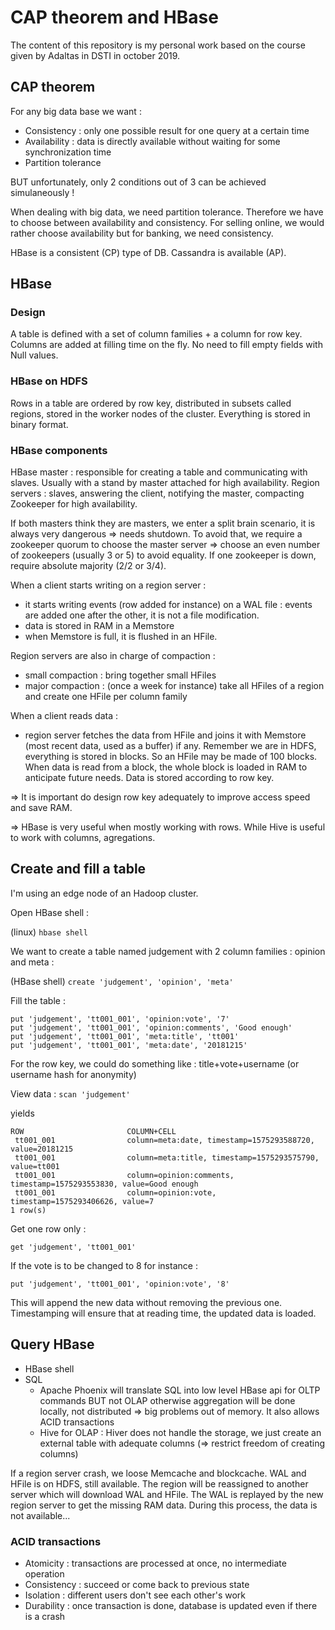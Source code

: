 # CAP theorem and HBase

The content of this repository is my personal work based on the course given by Adaltas in DSTI in october 2019.

## CAP theorem
For any big data base we want :
- Consistency : only one possible result for one query at a certain time
- Availability : data is directly available without waiting for some synchronization time
- Partition tolerance

BUT unfortunately, only 2 conditions out of 3 can be achieved simulaneously !

When dealing with big data, we need partition tolerance. Therefore we have to choose between availability and consistency.
For selling online, we would rather choose availability but for banking, we need consistency.

HBase is a consistent (CP) type of DB. Cassandra is available (AP).

## HBase
### Design
A table is defined with a set of column families + a column for row key.
Columns are added at filling time on the fly.
No need to fill empty fields with Null values.

### HBase on HDFS
Rows in a table are ordered by row key, distributed in subsets called regions, stored in the worker nodes of the cluster.
Everything is stored in binary format.

### HBase components
HBase master : responsible for creating a table and communicating with slaves. Usually with a stand by master attached for high availability.
Region servers : slaves, answering the client, notifying the master, compacting
Zookeeper for high availability.

If both masters think they are masters, we enter a split brain scenario, it is always very dangerous => needs shutdown.
To avoid that, we require a zookeeper quorum to choose the master server => choose an even number of zookeepers (usually 3 or 5) to avoid equality. If one zookeeper is down, require absolute majority (2/2 or 3/4).

When a client starts writing on a region server :
- it starts writing events (row added for instance) on a WAL file : events are added one after the other, it is not a file modification.
- data is stored in RAM in a Memstore
- when Memstore is full, it is flushed in an HFile.

Region servers are also in charge of compaction : 
- small compaction : bring together small HFiles 
- major compaction : (once a week for instance) take all HFiles of a region and create one HFile per column family

When a client reads data :
- region server fetches the data from HFile and joins it with Memstore (most recent data, used as a buffer) if any.
Remember we are in HDFS, everything is stored in blocks. So an HFile may be made of 100 blocks.
When data is read from a block, the whole block is loaded in RAM to anticipate future needs.
Data is stored according to row key.

=> It is important do design row key adequately to improve access speed and save RAM. 

=> HBase is very useful when mostly working with rows. While Hive is useful to work with columns, agregations.

## Create and fill a table

I'm using an edge node of an Hadoop cluster.

Open HBase shell :

(linux) `hbase shell`

We want to create a table named judgement with 2 column families : opinion and meta :

(HBase shell) `create 'judgement', 'opinion', 'meta'`

Fill the table :

```
put 'judgement', 'tt001_001', 'opinion:vote', '7'
put 'judgement', 'tt001_001', 'opinion:comments', 'Good enough'
put 'judgement', 'tt001_001', 'meta:title', 'tt001'
put 'judgement', 'tt001_001', 'meta:date', '20181215'
```

For the row key, we could do something like : title+vote+username (or username hash for anonymity)

View data : `scan 'judgement'`

yields 
```
ROW                       COLUMN+CELL
 tt001_001                column=meta:date, timestamp=1575293588720, value=20181215
 tt001_001                column=meta:title, timestamp=1575293575790, value=tt001
 tt001_001                column=opinion:comments, timestamp=1575293553830, value=Good enough
 tt001_001                column=opinion:vote, timestamp=1575293406626, value=7
1 row(s)
```

Get one row only :

`get 'judgement', 'tt001_001'`

If the vote is to be changed to 8 for instance :

`put 'judgement', 'tt001_001', 'opinion:vote', '8'`

This will append the new data without removing the previous one. Timestamping will ensure that at reading time, the updated data is loaded.

## Query HBase

* HBase shell
* SQL
  * Apache Phoenix will translate SQL into low level HBase api for OLTP commands BUT not OLAP otherwise aggregation will be done locally, not distributed => big problems out of memory. It also allows ACID transactions 
  * Hive for OLAP : Hiver does not handle the storage, we just create an external table with adequate columns (=> restrict freedom of creating columns)

If a region server crash, we loose Memcache and blockcache. WAL and HFile is on HDFS, still available.
The region will be reassigned to another server which will download WAL and HFile.
The WAL is replayed by the new region server to get the missing RAM data.
During this process, the data is not available...

### ACID transactions 
- Atomicity : transactions are processed at once, no intermediate operation
- Consistency : succeed or come back to previous state
- Isolation : different users don't see each other's work
- Durability : once transaction is done, database is updated even if there is a crash

